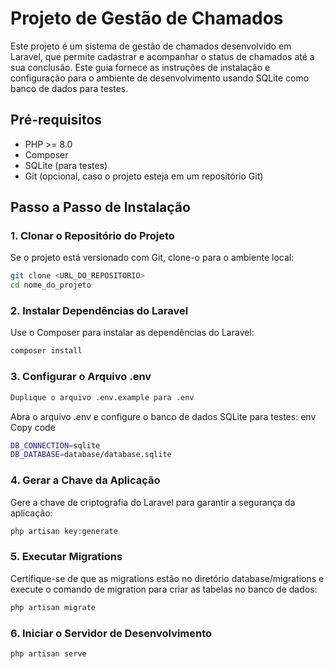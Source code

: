 # Projeto de Gestão de Chamados

Este projeto é um sistema de gestão de chamados desenvolvido em Laravel, que permite cadastrar e acompanhar o status de chamados até a sua conclusão. Este guia fornece as instruções de instalação e configuração para o ambiente de desenvolvimento usando SQLite como banco de dados para testes.

## Pré-requisitos

- PHP >= 8.0
- Composer
- SQLite (para testes)
- Git (opcional, caso o projeto esteja em um repositório Git)

## Passo a Passo de Instalação

### 1. Clonar o Repositório do Projeto
Se o projeto está versionado com Git, clone-o para o ambiente local:
```bash
git clone <URL_DO_REPOSITORIO>
cd nome_do_projeto
```

### 2. Instalar Dependências do Laravel
Use o Composer para instalar as dependências do Laravel:
```bash
composer install
```

### 3. Configurar o Arquivo .env
```bash
Duplique o arquivo .env.example para .env
```
Abra o arquivo .env e configure o banco de dados SQLite para testes:
env
Copy code

``` bash
DB_CONNECTION=sqlite
DB_DATABASE=database/database.sqlite
```

### 4. Gerar a Chave da Aplicação
Gere a chave de criptografia do Laravel para garantir a segurança da aplicação:
``` bash
php artisan key:generate
```

### 5. Executar Migrations
Certifique-se de que as migrations estão no diretório database/migrations e execute o comando de migration para criar as tabelas no banco de dados:
``` bash
php artisan migrate
```

### 6. Iniciar o Servidor de Desenvolvimento
```bash
php artisan serve
```


